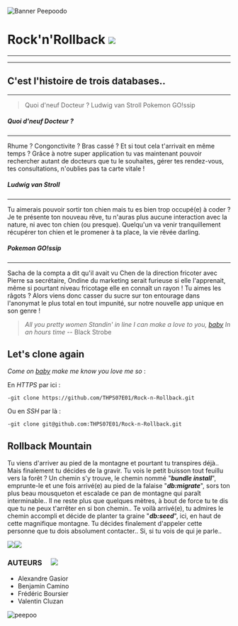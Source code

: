 ![Banner Peepoodo](https://peepoodo.github.io/peepoodo-box/logo.png)

# Rock'n'Rollback ![](https://media.giphy.com/media/T9nE1GxIMvjkk/giphy.gif)
---
---
## C'est l'histoire de trois databases..
---
> Quoi d'neuf Docteur ?  Ludwig van Stroll  Pokemon GO!ssip

##### Quoi d'neuf Docteur ?
---
Rhume ? Congonctivite ? Bras cassé ? Et si tout cela t'arrivait en même temps ? Grâce à notre super application tu vas maintenant pouvoir rechercher autant de docteurs que tu le souhaites, gérer tes rendez-vous, tes consultations, n'oublies pas ta carte vitale !

##### Ludwig van Stroll
---
Tu aimerais pouvoir sortir ton chien mais tu es bien trop occupé(e) à coder ? Je te présente ton nouveau rêve, tu n'auras plus aucune interaction avec la nature, ni avec ton chien (ou presque). Quelqu'un va venir tranquillement récupérer ton chien et le promener à ta place, la vie rêvée darling.

##### Pokemon GO!ssip
---
Sacha de la compta a dit qu'il avait vu Chen de la direction fricoter avec Pierre sa secrétaire, Ondine du marketing serait furieuse si elle l'apprenait, même si pourtant niveau fricotage elle en connaît un rayon ! Tu aimes les râgots ? Alors viens donc casser du sucre sur ton entourage dans l'anonymat le plus total en tout impunité, sur notre nouvelle app unique en son genre !

> *All you pretty women  Standin' in line  I can make a love to you, [baby](https://www.youtube.com/watch?v=LbPRGDwlfqs)  In an hours time*  -- Black Strobe

## Let's clone again  ![]()

*Come on [baby](https://www.youtube.com/watch?v=eh8eb_ACLl8) make me know you love me so* :

 En *HTTPS* par ici :

    -git clone https://github.com/THPS07E01/Rock-n-Rollback.git
    
 Ou en *SSH* par là :
    
    -git clone git@github.com:THPS07E01/Rock-n-Rollback.git

## Rollback Mountain
Tu viens d'arriver au pied de la montagne et pourtant tu transpires déjà.. Mais finalement tu décides de la gravir. Tu vois le petit buisson tout feuillu vers la forêt ? Un chemin s'y trouve, le chemin nommé "***bundle install***", emprunte-le et une fois arrivé(e) au pied de la falaise "***db:migrate***", sors ton plus beau mousqueton et escalade ce pan de montagne qui paraît interminable.. Il ne reste plus que quelques mètres, à bout de force tu te dis que tu ne peux t'arrêter en si bon chemin.. Te voilà arrivé(e), tu admires le chemin accompli et décide de planter ta graine "***db:seed***", ici, en haut de cette magnifique montagne. Tu décides finalement d'appeler cette personne que tu dois absolument contacter.. Si, si tu vois de qui je parle..

![](https://media.giphy.com/media/2wh8j5YLeeNvLNj5hE/giphy.gif)![](https://media.giphy.com/media/26DN3oQLHShKasTEQ/giphy.gif)

### AUTEURS     ![](https://media.giphy.com/media/Gb3FENu33eqKk/giphy.gif)        ![]()
 - Alexandre Gasior
 - Benjamin Camino
 - Frédéric Boursier
 - Valentin Cluzan

![peepoo](https://scontent-frx5-1.cdninstagram.com/vp/264d0ca397626a3b949b7e1a32f12c40/5CB8BC70/t51.2885-15/e35/43371552_345243769354400_135114894105553554_n.jpg?_nc_ht=scontent-frx5-1.cdninstagram.com&se=7&ig_cache_key=MTkwNDY1MDI1MjEwMzgzOTc4Mw%3D%3D.2)
